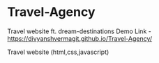 # Travel-Agency
Travel website ft. dream-destinations
Demo Link - https://divyanshvermagit.github.io/Travel-Agency/

Travel website (html,css,javascript)
